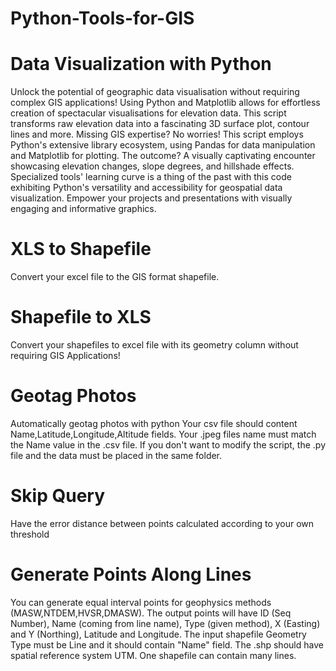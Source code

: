 # Python-Tools-for-GIS

# Data Visualization with Python
Unlock the potential of geographic data visualisation without requiring complex GIS applications! Using Python and Matplotlib allows for effortless creation of spectacular visualisations for elevation data. This script transforms raw elevation data into a fascinating 3D surface plot, contour lines and more.
Missing GIS expertise? No worries! This script employs Python's extensive library ecosystem, using Pandas for data manipulation and Matplotlib for plotting. The outcome? A visually captivating encounter showcasing elevation changes, slope degrees, and hillshade effects.
Specialized tools' learning curve is a thing of the past with this code exhibiting Python's versatility and accessibility for geospatial data visualization. Empower your projects and presentations with visually engaging and informative graphics.

# XLS to Shapefile
Convert your excel file to the GIS format shapefile.

# Shapefile to XLS 
Convert your shapefiles to excel file with its geometry column without requiring GIS Applications!

# Geotag Photos
Automatically geotag photos with python
Your csv file should content Name,Latitude,Longitude,Altitude fields. Your .jpeg files name must match the Name value in the .csv file. If you don't want to modify the script, the .py file and the data must be placed in the same folder.

# Skip Query
Have the error distance between points calculated according to your own threshold

# Generate Points Along Lines
You can generate equal interval points for geophysics methods (MASW,NTDEM,HVSR,DMASW). The output points will have ID (Seq Number), Name (coming from line name), Type (given method), X (Easting) and Y (Northing), Latitude and Longitude. The input shapefile Geometry Type must be Line and it should contain "Name" field. The .shp should have spatial reference system UTM. One shapefile can contain many lines.
